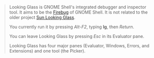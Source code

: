 > Looking Glass is GNOME Shell's integrated debugger and inspector tool. It aims to be the [Firebug](http://getfirebug.com/) of GNOME Shell. It is not related to the older project [Sun Looking Glass](http://www.oracle.com/technetwork/articles/javase/lookingglass-138583.html).
> 
> You currently run it by pressing _Alt-F2_, typing **lg**, then _Return_.
> 
> You can leave Looking Glass by pressing _Esc_ in its Evaluator pane.
> 
> Looking Glass has four major panes (Evaluator, Windows, Errors, and Extensions) and one tool (the Picker).

